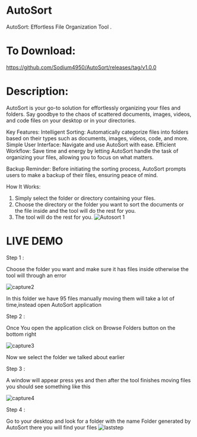 # AutoSort
AutoSort: Effortless File Organization Tool .
# To Download:
   https://github.com/Sodium4950/AutoSort/releases/tag/v1.0.0

  
# Description:
AutoSort is your go-to solution for effortlessly organizing your files and folders. Say goodbye to the chaos of scattered documents, images, videos, and code files on your desktop or in your directories.

Key Features:
  Intelligent Sorting: Automatically categorize files into folders based on their types such as documents, images, videos, code, and more.
  Simple User Interface: Navigate and use AutoSort with ease.
  Efficient Workflow: Save time and energy by letting AutoSort handle the task of organizing your files, allowing you to focus on what matters.

Backup Reminder: Before initiating the sorting process, AutoSort prompts users to make a backup of their files, ensuring peace of mind.

How It Works:
1. Simply select the folder or directory containing your files.
2. Choose the directory or the folder you want to sort the documents or the file inside and the tool will do the rest for you.
3. The tool will do the rest for you.
![Autosort 1](https://github.com/Sodium4950/AutoSort/assets/140848809/9700ca69-3767-4a14-a975-cd8b03c9d702)


# LIVE DEMO

  Step 1 :
  
  Choose the folder you want and make sure it has files inside otherwise the tool will through an error
  
  ![capture2](https://github.com/Sodium4950/AutoSort/assets/140848809/f9a84139-d9ba-481a-957e-7dc5f4d9711b)

  In this folder we have 95 files manually moving them will take a lot of time,instead open AutoSort application

  Step 2 :
  
  Once You open the application click on Browse Folders button on the bottom right
  
  ![capture3](https://github.com/Sodium4950/AutoSort/assets/140848809/b60254b8-e7e5-4208-bcfc-2201584a6fc8)

  Now we select the folder we talked about earlier
    
  Step 3 :
  
  A window will appear press yes and then after the tool finishes moving files you should see something like this
  
  ![capture4](https://github.com/Sodium4950/AutoSort/assets/140848809/77db1359-b24f-49ec-ac63-6f59545e489e)
    
  Step 4 :
  
   Go to your desktop and look for a folder with the name Folder generated by AutoSort there you will find your files 
  ![laststep](https://github.com/Sodium4950/AutoSort/assets/140848809/aecb9d12-aad3-4a2d-b8a9-0a610213005b)

